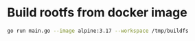 # Build rootfs from docker image

```bash
go run main.go --image alpine:3.17 --workspace /tmp/buildfs

```

